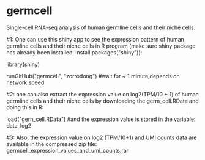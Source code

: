 # germcell
Single-cell RNA-seq analysis of human germline cells and their niche cells.

#1: 
One can use this shiny app to see the expression pattern of human germline cells and their niche cells in R program (make sure shiny package has already been installed: install.packages("shiny")):

library(shiny)

runGitHub("germcell", "zorrodong") #wait for ~ 1 minute,depends on network speed

#2: 
one can also extract the expression value on log2(TPM/10 + 1) of human germline cells and their niche cells by downloading the germ_cell.RData and doing this in R:

load("gern_cell.RData") #and the expression value is stored in the variable: data_log2

#3:
Also, the expression value on log2 (TPM/10+1) and UMI counts data are available in the compressed zip file: germcell_expression_values_and_umi_counts.rar